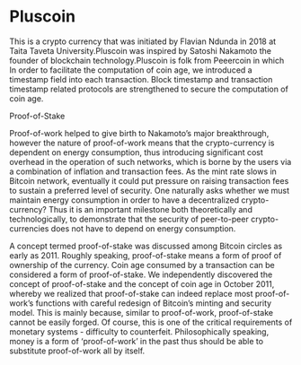# Pluscoin
This is a crypto currency that was initiated by Flavian Ndunda in 2018 at Taita Taveta University.Pluscoin was inspired by Satoshi Nakamoto the founder of blockchain technology.Pluscoin is folk from Peeercoin in which In order to  facilitate the computation of coin  age,  we introduced a timestamp  field into 
each  transaction.  Block  timestamp  and  transaction  timestamp  related  protocols  are 
strengthened to secure the computation of coin age. 
 
Proof-of-Stake 
 
Proof-of-work  helped  to  give  birth  to  Nakamoto’s  major  breakthrough,  however  the 
nature  of  proof-of-work  means  that  the  crypto-currency  is  dependent  on  energy 
consumption,  thus  introducing  significant  cost  overhead  in  the  operation  of  such 
networks, which is borne by the users via a combination of inflation and transaction fees. 
As  the  mint  rate  slows  in  Bitcoin  network,  eventually  it  could  put  pressure  on  raising 
transaction  fees  to  sustain  a  preferred  level  of  security.  One  naturally  asks  whether  we 
must  maintain  energy  consumption  in  order  to  have  a  decentralized  crypto-currency? 
Thus it is an important milestone both theoretically and technologically, to demonstrate 
that  the  security  of  peer-to-peer  crypto-currencies  does  not  have  to  depend  on  energy 
consumption. 
 
A concept termed proof-of-stake was discussed among Bitcoin circles as early  as 2011. 
Roughly  speaking, proof-of-stake  means a  form  of  proof of ownership of the currency. 
Coin  age  consumed  by  a  transaction  can  be  considered  a  form  of  proof-of-stake.  We 
independently  discovered  the  concept  of  proof-of-stake  and  the  concept  of  coin  age  in 
October 2011, whereby we realized that proof-of-stake can indeed replace most proof-of-
work’s functions with careful redesign of Bitcoin’s minting and security model. This  is 
mainly  because,  similar  to  proof-of-work,  proof-of-stake  cannot  be  easily  forged.  Of 
course,  this  is  one  of  the  critical  requirements  of  monetary  systems  -  difficulty  to 
counterfeit. Philosophically speaking, money is a form of ‘proof-of-work’ in the past thus 
should be able to substitute proof-of-work all by itself.  

